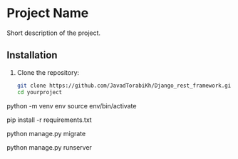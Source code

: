 # Project Name

Short description of the project.

## Installation

1. Clone the repository:
   ```bash
   git clone https://github.com/JavadTorabiKh/Django_rest_framework.git
   cd yourproject

python -m venv env
source env/bin/activate

pip install -r requirements.txt

python manage.py migrate

python manage.py runserver